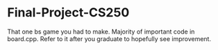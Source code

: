 # Final-Project-CS250
That one bs game you had to make.
Majority of important code in board.cpp.
Refer to it after you graduate to hopefully see improvement.

